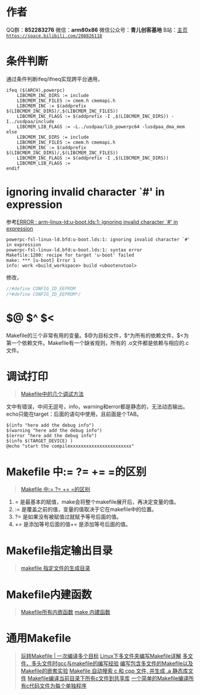 ﻿# 作者
QQ群：**852283276**
微信：**arm80x86**
微信公众号：**青儿创客基地**
B站：[主页 `https://space.bilibili.com/208826118`](https://space.bilibili.com/208826118)

# 条件判断
通过条件判断ifeq/ifneq实现跨平台通用，
```shell
ifeq ($(ARCH),powerpc)
	LIBCMEM_INC_DIRS := include
	LIBCMEM_INC_FILES := cmem.h cmemapi.h
	LIBCMEM_INC := $(addprefix $(LIBCMEM_INC_DIRS)/,$(LIBCMEM_INC_FILES))
	LIBCMEM_INC_FLAGS := $(addprefix -I ,$(LIBCMEM_INC_DIRS)) -I../usdpaa/include
	LIBCMEM_LIB_FLAGS := -L../usdpaa/lib_powerpc64 -lusdpaa_dma_mem
else
	LIBCMEM_INC_DIRS := include
	LIBCMEM_INC_FILES := cmem.h cmemapi.h
	LIBCMEM_INC := $(addprefix $(LIBCMEM_INC_DIRS)/,$(LIBCMEM_INC_FILES))
	LIBCMEM_INC_FLAGS := $(addprefix -I ,$(LIBCMEM_INC_DIRS))
	LIBCMEM_LIB_FLAGS := 
endif
```

# ignoring invalid character `#' in expression
参考[ERROR : arm-linux-ld:u-boot.lds:1: ignoring invalid character `#' in expression](https://blog.csdn.net/penglijiang/article/details/73466561)
```shell
powerpc-fsl-linux-ld.bfd:u-boot.lds:1: ignoring invalid character `#' in expression
powerpc-fsl-linux-ld.bfd:u-boot.lds:1: syntax error
Makefile:1200: recipe for target 'u-boot' failed
make: *** [u-boot] Error 1
info: work <build_workspace> build <ubootenvtool>
```
修改，
```c
//#define CONFIG_ID_EEPROM
/*#define CONFIG_ID_EEPROM*/
```

# \$@ \$^ \$<
Makefile的三个非常有用的变量。\$@为目标文件，\$^为所有的依赖文件，\$<为第一个依赖文件。Makefile有一个缺省规则，所有的 .o文件都是依赖与相应的.c文件。

# 调试打印
> [Makefile中的几个调试方法](https://blog.csdn.net/wlqingwei/article/details/44459139)

文中有错误，中间无逗号，info，warning和error都是静态的，无法动态输出。echo只能在target：后面的语句中使用，且前面是个TAB。
```shell
$(info "here add the debug info")
$(warning "here add the debug info")
$(error "here add the debug info")
$(info $(TARGET_DEVICE) )
@echo "start the compilexxxxxxxxxxxxxxxxxxxxxxx"
```

# Makefile 中:= ?= += =的区别
> [Makefile 中:= ?= += =的区别](https://www.cnblogs.com/wanqieddy/archive/2011/09/21/2184257.html)

 1. = 是最基本的赋值，make会将整个makefile展开后，再决定变量的值。
 2.  := 是覆盖之前的值，变量的值取决于它在makefile中的位置。 
 3. ?= 是如果没有被赋值过就赋予等号后面的值。
 4. += 是添加等号后面的值+= 是添加等号后面的值。

# Makefile指定输出目录
> [makefile 指定文件的生成目录](https://blog.csdn.net/javababy3/article/details/77918228) 

# Makefile内建函数
> [Makefile所有内嵌函数](https://www.cnblogs.com/lidabo/p/6185582.html)
> [make 内建函数](https://www.cnblogs.com/Jokeyyu/p/7805390.html)

# 通用Makefile
> [玩转Makefile | 一次编译多个目标](https://blog.csdn.net/yychuyu/article/details/79950414)
> [Linux下多文件夹编写Makefile详解](https://blog.csdn.net/qq_21792169/article/details/50448639)
> [多文件，多头文件时gcc与makefile的编写经验](https://blog.csdn.net/GMPY_Tiger/article/details/50903620)
> [编写包含多文件的Makefile以及Makefile的嵌套实验](https://blog.csdn.net/asure__cpp/article/details/44180157)
> [Makefile 自动搜索 c 和 cpp 文件, 并生成 .a 静态库文件](https://www.cnblogs.com/lzpong/p/9205736.html)
> [Makefile编译当前目录下所有c文件到共享库](https://blog.csdn.net/oujiangping/article/details/78667935)
> [一个简单的Makefile编译所有c代码文件为每个单独程序](https://blog.csdn.net/jinhangdev/article/details/80581408)

